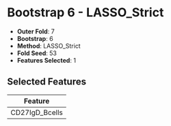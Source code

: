# Bootstrap 6 - LASSO_Strict

- **Outer Fold**: 7
- **Bootstrap**: 6
- **Method**: LASSO_Strict
- **Fold Seed**: 53
- **Features Selected**: 1

## Selected Features

| Feature |
|---------|
| CD27IgD_Bcells |
